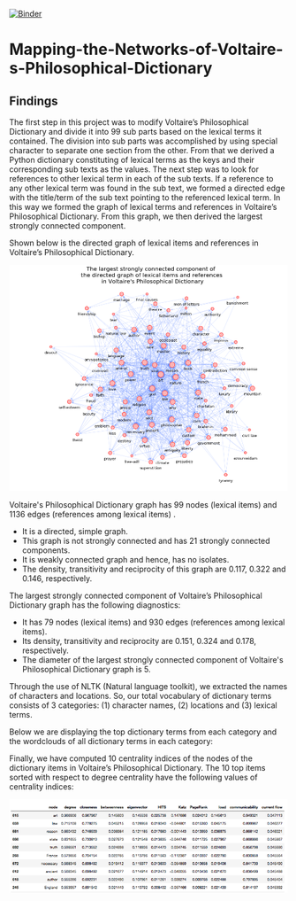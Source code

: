 [![Binder](https://mybinder.org/badge_logo.svg)](https://mybinder.org/v2/gh/sashanksilwal/Mapping-the-Networks-of-Voltaire-s-Philosophical-Dictionary/HEAD)
# Mapping-the-Networks-of-Voltaire-s-Philosophical-Dictionary
## Findings

The first step in this project was to modify Voltaire’s Philosophical Dictionary and divide it into 99 sub parts based on the lexical terms it contained. The division into sub parts was accomplished by using special character to separate one section from the other. From that we derived a Python dictionary constituting of lexical terms as the keys and their corresponding sub texts as the values. The next step was to look for references to other lexical term in each of the sub texts. 
If a reference to any other lexical term was found in the sub text, we formed a directed edge with the title/term of the sub text pointing to the referenced lexical term. In this way we formed the graph of lexical terms and references in Voltaire’s Philosophical Dictionary. From this graph, we then derived the largest strongly connected component.

Shown below is the directed graph of lexical items and references in Voltaire’s Philosophical Dictionary.

![](Images/largest_strongly_connected.png)

Voltaire's Philosophical Dictionary graph has 99 nodes (lexical items) and 1136 edges (references among lexical items) .
* It is a directed, simple graph.
* This graph is not strongly connected and has 21 strongly connected components.
* It is weakly connected graph and hence, has no isolates.
* The density, transitivity and reciprocity of this graph are 0.117, 0.322 and 0.146, respectively.

The largest strongly connected component of Voltaire’s Philosophical Dictionary graph has the following diagnostics:

* It has 79 nodes (lexical items) and 930 edges (references among lexical items).
* Its density, transitivity and reciprocity are  0.151, 0.324 and 0.178, respectively.
* The diameter of the largest strongly connected component of Voltaire's Philosophical Dictionary graph is 5.

Through the use of NLTK (Natural language toolkit), we extracted the names of characters and locations. So, our total vocabulary of dictionary terms consists of 3 categories: (1) character names, (2) locations and (3) lexical terms. 

Below we are displaying the top dictionary terms from each category and the wordclouds of all dictionary terms in each category:

Finally, we have computed 10 centrality indices of the nodes of the dictionary items in Voltaire’s Philosophical Dictionary. The 10 top items sorted with respect to degree centrality have the following values of centrality indices:

![](Images/Centralities(1).png)
